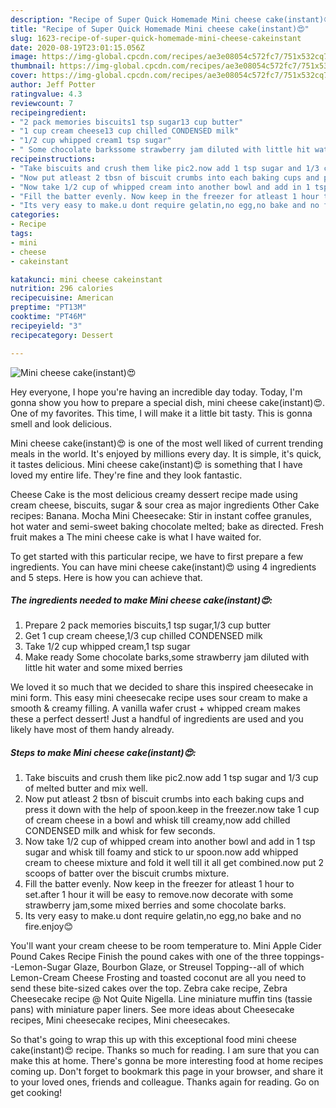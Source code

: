 ```yaml
---
description: "Recipe of Super Quick Homemade Mini cheese cake(instant)😍"
title: "Recipe of Super Quick Homemade Mini cheese cake(instant)😍"
slug: 1623-recipe-of-super-quick-homemade-mini-cheese-cakeinstant
date: 2020-08-19T23:01:15.056Z
image: https://img-global.cpcdn.com/recipes/ae3e08054c572fc7/751x532cq70/mini-cheese-cakeinstant😍-recipe-main-photo.jpg
thumbnail: https://img-global.cpcdn.com/recipes/ae3e08054c572fc7/751x532cq70/mini-cheese-cakeinstant😍-recipe-main-photo.jpg
cover: https://img-global.cpcdn.com/recipes/ae3e08054c572fc7/751x532cq70/mini-cheese-cakeinstant😍-recipe-main-photo.jpg
author: Jeff Potter
ratingvalue: 4.3
reviewcount: 7
recipeingredient:
- "2 pack memories biscuits1 tsp sugar13 cup butter"
- "1 cup cream cheese13 cup chilled CONDENSED milk"
- "1/2 cup whipped cream1 tsp sugar"
- " Some chocolate barkssome strawberry jam diluted with little hit water and some mixed berries"
recipeinstructions:
- "Take biscuits and crush them like pic2.now add 1 tsp sugar and 1/3 cup of melted butter and mix well."
- "Now put atleast 2 tbsn of biscuit crumbs into each baking cups and press it down with the help of spoon.keep in the freezer.now take 1 cup of cream cheese in a bowl and whisk till creamy,now add chilled CONDENSED milk and whisk for few seconds."
- "Now take 1/2 cup of whipped cream into another bowl and add in 1 tsp sugar and whisk till foamy and stick to ur spoon.now add whipped cream to cheese mixture and fold it well till it all get combined.now put 2 scoops of batter over the biscuit crumbs mixture."
- "Fill the batter evenly. Now keep in the freezer for atleast 1 hour to set.after 1 hour it will be easy to remove.now decorate with some strawberry jam,some mixed berries and some chocolate barks."
- "Its very easy to make.u dont require gelatin,no egg,no bake and no fire.enjoy😊"
categories:
- Recipe
tags:
- mini
- cheese
- cakeinstant

katakunci: mini cheese cakeinstant 
nutrition: 296 calories
recipecuisine: American
preptime: "PT13M"
cooktime: "PT46M"
recipeyield: "3"
recipecategory: Dessert

---
```



![Mini cheese cake(instant)😍](https://img-global.cpcdn.com/recipes/ae3e08054c572fc7/751x532cq70/mini-cheese-cakeinstant😍-recipe-main-photo.jpg)

Hey everyone, I hope you're having an incredible day today. Today, I'm gonna show you how to prepare a special dish, mini cheese cake(instant)😍. One of my favorites. This time, I will make it a little bit tasty. This is gonna smell and look delicious.

Mini cheese cake(instant)😍 is one of the most well liked of current trending meals in the world. It's enjoyed by millions every day. It is simple, it's quick, it tastes delicious. Mini cheese cake(instant)😍 is something that I have loved my entire life. They're fine and they look fantastic.

Cheese Cake is the most delicious creamy dessert recipe made using cream cheese, biscuits, sugar &amp; sour crea as major ingredients Other Cake recipes: Banana. Mocha Mini Cheesecake: Stir in instant coffee granules, hot water and semi-sweet baking chocolate melted; bake as directed. Fresh fruit makes a The mini cheese cake is what I have waited for.


To get started with this particular recipe, we have to first prepare a few ingredients. You can have mini cheese cake(instant)😍 using 4 ingredients and 5 steps. Here is how you can achieve that.

<!--inarticleads1-->

##### The ingredients needed to make Mini cheese cake(instant)😍:

1. Prepare 2 pack memories biscuits,1 tsp sugar,1/3 cup butter
1. Get 1 cup cream cheese,1/3 cup chilled CONDENSED milk
1. Take 1/2 cup whipped cream,1 tsp sugar
1. Make ready  Some chocolate barks,some strawberry jam diluted with little hit water and some mixed berries


We loved it so much that we decided to share this inspired cheesecake in mini form. This easy mini cheesecake recipe uses sour cream to make a smooth &amp; creamy filling. A vanilla wafer crust + whipped cream makes these a perfect dessert! Just a handful of ingredients are used and you likely have most of them handy already. 

<!--inarticleads2-->

##### Steps to make Mini cheese cake(instant)😍:

1. Take biscuits and crush them like pic2.now add 1 tsp sugar and 1/3 cup of melted butter and mix well.
1. Now put atleast 2 tbsn of biscuit crumbs into each baking cups and press it down with the help of spoon.keep in the freezer.now take 1 cup of cream cheese in a bowl and whisk till creamy,now add chilled CONDENSED milk and whisk for few seconds.
1. Now take 1/2 cup of whipped cream into another bowl and add in 1 tsp sugar and whisk till foamy and stick to ur spoon.now add whipped cream to cheese mixture and fold it well till it all get combined.now put 2 scoops of batter over the biscuit crumbs mixture.
1. Fill the batter evenly. Now keep in the freezer for atleast 1 hour to set.after 1 hour it will be easy to remove.now decorate with some strawberry jam,some mixed berries and some chocolate barks.
1. Its very easy to make.u dont require gelatin,no egg,no bake and no fire.enjoy😊


You&#39;ll want your cream cheese to be room temperature to. Mini Apple Cider Pound Cakes Recipe Finish the pound cakes with one of the three toppings--Lemon-Sugar Glaze, Bourbon Glaze, or Streusel Topping--all of which Lemon-Cream Cheese Frosting and toasted coconut are all you need to send these bite-sized cakes over the top. Zebra cake recipe, Zebra Cheesecake recipe @ Not Quite Nigella. Line miniature muffin tins (tassie pans) with miniature paper liners. See more ideas about Cheesecake recipes, Mini cheesecake recipes, Mini cheesecakes. 

So that's going to wrap this up with this exceptional food mini cheese cake(instant)😍 recipe. Thanks so much for reading. I am sure that you can make this at home. There's gonna be more interesting food at home recipes coming up. Don't forget to bookmark this page in your browser, and share it to your loved ones, friends and colleague. Thanks again for reading. Go on get cooking!
